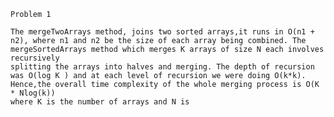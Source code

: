     Problem 1

    The mergeTwoArrays method, joins two sorted arrays,it runs in O(n1 + n2), where n1 and n2 be the size of each array being combined. The mergeSortedArrays method which merges K arrays of size N each involves recursively 
    splitting the arrays into halves and merging. The depth of recursion was O(log K ) and at each level of recursion we were doing O(k*k). Hence,the overall time complexity of the whole merging process is O(K * Nlog(k)) 
    where K is the number of arrays and N is
